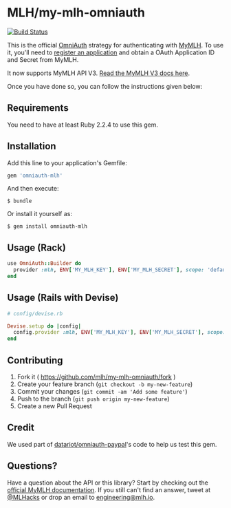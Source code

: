# MLH/my-mlh-omniauth

[![Build Status](https://travis-ci.org/MLH/my-mlh-omniauth.svg?branch=master)](https://travis-ci.org/MLH/my-mlh-omniauth)

This is the official [OmniAuth](https://github.com/omniauth/omniauth) strategy for
authenticating with [MyMLH](https://my.mlh.io). To use it, you'll need to
[register an application](https://my.mlh.io/oauth/applications) and obtain a OAuth Application ID and Secret from MyMLH.

It now supports MyMLH API V3. [Read the MyMLH V3 docs here](https://my.mlh.io/docs).

Once you have done so, you can follow the instructions given below:

## Requirements

You need to have at least Ruby 2.2.4 to use this gem.

## Installation

Add this line to your application's Gemfile:

```ruby
gem 'omniauth-mlh'
```

And then execute:

    $ bundle

Or install it yourself as:

    $ gem install omniauth-mlh

## Usage (Rack)

```ruby
use OmniAuth::Builder do
  provider :mlh, ENV['MY_MLH_KEY'], ENV['MY_MLH_SECRET'], scope: 'default email birthday'
end
```

## Usage (Rails with Devise)

```ruby
# config/devise.rb

Devise.setup do |config|
  config.provider :mlh, ENV['MY_MLH_KEY'], ENV['MY_MLH_SECRET'], scope: 'default email birthday'
end
```

## Contributing

1. Fork it ( https://github.com/mlh/my-mlh-omniauth/fork )
2. Create your feature branch (`git checkout -b my-new-feature`)
3. Commit your changes (`git commit -am 'Add some feature'`)
4. Push to the branch (`git push origin my-new-feature`)
5. Create a new Pull Request

## Credit

We used part of [datariot/omniauth-paypal](http://github.com/datariot/omniauth-paypal)'s code to help us test this gem.

## Questions?

Have a question about the API or this library? Start by checking out the
[official MyMLH documentation](https://my.mlh.io/docs). If you still can't
find an answer, tweet at [@MLHacks](http://twitter.com/mlhacks) or drop an
email to [engineering@mlh.io](mailto:engineering@mlh.io).
